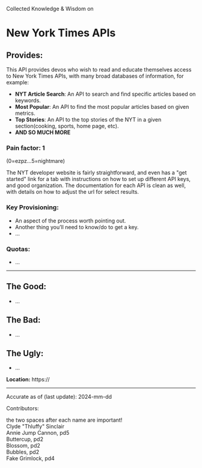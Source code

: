 Collected Knowledge & Wisdom on
# New York Times APIs

## Provides:
This API provides devos who wish to read and educate themselves access to New York Times APIs, with many broad databases of information, for example:

- **NYT Article Search**: An API to search and find specific articles based on keywords.
- **Most Popular**: An API to find the most popular articles based on given metrics.
- **Top Stories**: An API to the top stories of the NYT in a given section(cooking, sports, home page, etc).
- **AND SO MUCH MORE**

### Pain factor: 1
(0=ezpz...5=nightmare)

The NYT developer website is fairly straightforward, and even has a "get started" link for a tab with instructions on how to set up different API keys, and good organization. The documentation for each API is clean as well, with details on how to adjust the url for select results.

### Key Provisioning:     

- An aspect of the process worth pointing out.
- Another thing you’ll need to know/do to get a key.
- ...

### Quotas:
- ...

---

## The Good:
- ...
## The Bad:
- ...
## The Ugly:
- ...


**Location:** https://

---

Accurate as of (last update):    2024-mm-dd

Contributors:

the two spaces after each name are important!  
Clyde "Thluffy" Sinclair  
Annie Jump Cannon, pd5  
Buttercup, pd2  
Blossom, pd2  
Bubbles, pd2  
Fake Grimlock, pd4  
